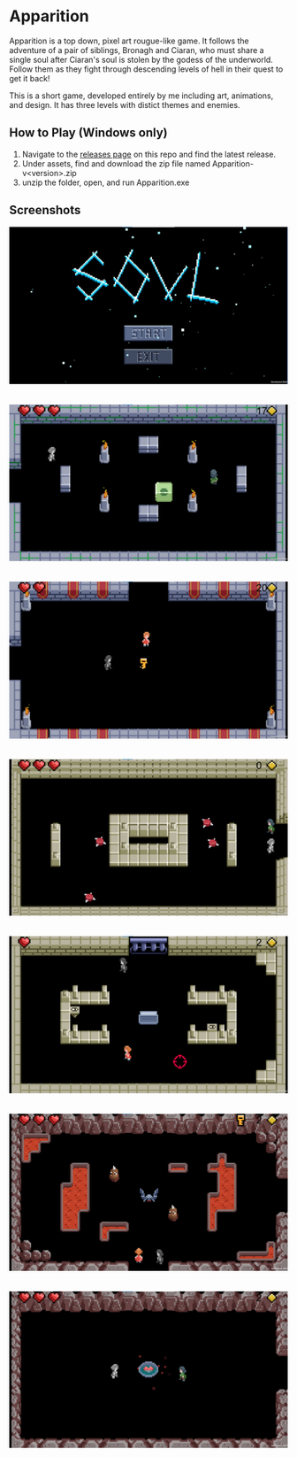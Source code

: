 # Apparition

Apparition is a top down, pixel art rougue-like game. It follows the adventure of a pair of siblings, Bronagh and Ciaran, who must share a single soul after Ciaran's soul is stolen by the godess of the underworld. Follow them as they fight through descending levels of hell in their quest to get it back!

This is a short game, developed entirely by me including art, animations, and design. It has three levels with distict themes and enemies.

## How to Play (Windows only)
1. Navigate to the [releases page](https://github.com/lukeanders70/Apparition/releases/tag/v1.0) on this repo and find the latest release.
2. Under assets, find and download the zip file named Apparition-v\<version\>.zip
3. unzip the folder, open, and run Apparition.exe

## Screenshots

![Title](Screenshots/Title.png?raw=true)
\
\
\
![Blob](Screenshots/blob.png?raw=true)
\
\
\
![Key](Screenshots/key.png?raw=true)
\
\
\
![Spinner](Screenshots/sandstone-spinner.png?raw=true)
\
\
\
![Target](Screenshots/sandstone-target.png?raw=true)
\
\
\
![Bats](Screenshots/cave-bats.png?raw=true)
\
\
\
![Heart](Screenshots/cave-heart.png?raw=true)
